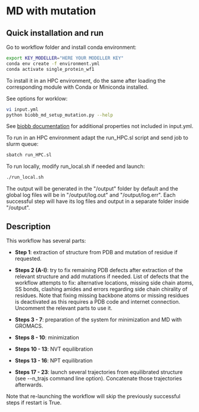 # MD with mutation 

## Quick installation and run

Go to workflow folder and install conda environment:

```bash
export KEY_MODELLER="HERE YOUR MODELLER KEY"
conda env create -f environment.yml
conda activate single_protein_wf1
```

To install it in an HPC environment, do the same after loading the corresponding module with Conda or Miniconda installed.

See options for worklow:

```bash
vi input.yml
python biobb_md_setup_mutation.py --help
```

See [biobb documentation](https://mmb.irbbarcelona.org/biobb/documentation/source) for additional properties not included in input.yml.

To run in an HPC environment adapt the run_HPC.sl script and send job to slurm queue:

```bash
sbatch run_HPC.sl
```

To run locally, modify run_local.sh if needed and launch:

```bash
./run_local.sh
```

The output will be generated in the "/output" folder by default and the global log files will be in "/output/log.out" and "/output/log.err". Each successful step will have its log files and output in a separate folder inside "/output".

## Description

This workflow has several parts:

- **Step 1**: extraction of structure from PDB and mutation of residue if requested.

- **Steps 2 (A-I)**: try to fix remaining PDB defects after extraction of the relevant structure and add mutations if needed. List of defects that the workflow attempts to fix: alternative locations, missing side chain atoms, SS bonds, clashing amides and errors regarding side chain chirality of residues. Note that fixing missing backbone atoms or missing residues is deactivated as this requires a PDB code and internet connection. Uncomment the relevant parts to use it.

- **Steps 3 - 7**: preparation of the system for minimization and MD with GROMACS.

- **Steps 8 - 10**: minimization

- **Steps 10 - 13**: NVT equilibration

- **Steps 13 - 16**: NPT equilibration

- **Steps 17 - 23**: launch several trajectories from equilibrated structure (see --n_trajs command line option). Concatenate those trajectories afterwards.

Note that re-launching the workflow will skip the previously successful steps if restart is True. 

